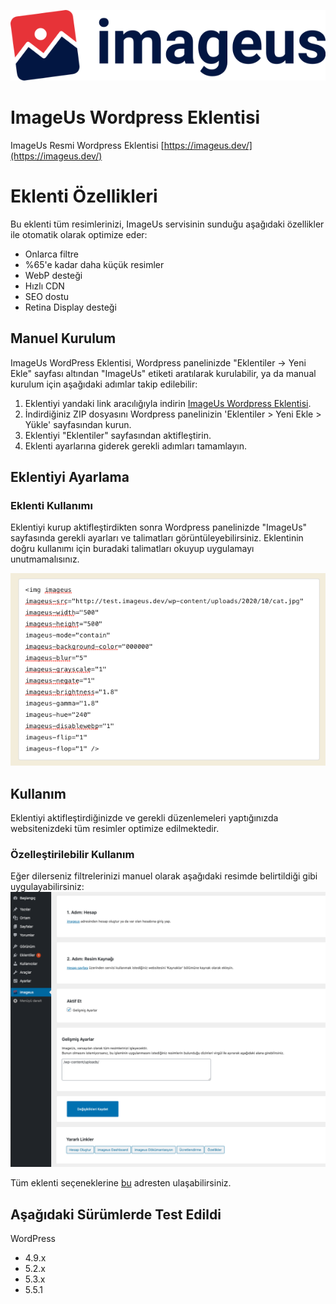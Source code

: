 [![ImageUs](./assets/logo-color.svg)](https://imageus.dev)

# ImageUs Wordpress Eklentisi

ImageUs Resmi Wordpress Eklentisi
[https://imageus.dev/](https://imageus.dev/)

# Eklenti Özellikleri

Bu eklenti tüm resimlerinizi, ImageUs servisinin sunduğu aşağıdaki özellikler ile otomatik olarak optimize eder:

- Onlarca filtre
- %65'e kadar daha küçük resimler
- WebP desteği
- Hızlı CDN
- SEO dostu
- Retina Display desteği

## Manuel Kurulum

ImageUs WordPress Eklentisi, Wordpress panelinizde "Eklentiler -> Yeni Ekle" sayfası altından "ImageUs" etiketi aratılarak kurulabilir, ya da manual kurulum için aşağıdaki adımlar takip edilebilir:

1. Eklentiyi yandaki link aracılığıyla indirin [ImageUs Wordpress Eklentisi](https://wordpress.org/plugins/imageus).
2. İndirdiğiniz ZIP dosyasını Wordpress panelinizin 'Eklentiler > Yeni Ekle > Yükle' sayfasından kurun.
3. Eklentiyi "Eklentiler" sayfasından aktifleştirin.
4. Eklenti ayarlarına giderek gerekli adımları tamamlayın.

## Eklentiyi Ayarlama

### Eklenti Kullanımı

Eklentiyi kurup aktifleştirdikten sonra Wordpress panelinizde "ImageUs" sayfasında gerekli ayarları ve talimatları görüntüleyebilirsiniz. Eklentinin doğru kullanımı için buradaki talimatları okuyup uygulamayı unutmamalısınız.

[![Ayarlar](./assets/screenshot-1.png)](https://imageus.dev)

## Kullanım

Eklentiyi aktifleştirdiğinizde ve gerekli düzenlemeleri yaptığınızda websitenizdeki tüm resimler optimize edilmektedir.

### Özelleştirilebilir Kullanım

Eğer dilerseniz filtrelerinizi manuel olarak aşağıdaki resimde belirtildiği gibi uygulayabilirsiniz:
[![Manuel Filtre Kullanımı](./assets/screenshot-2.png)](https://imageus.dev)

Tüm eklenti seçeneklerine <a href="https://imageus.dev/tr/gelistiriciler-icin">bu</a> adresten ulaşabilirsiniz.

## Aşağıdaki Sürümlerde Test Edildi

WordPress

- 4.9.x
- 5.2.x
- 5.3.x
- 5.5.1
